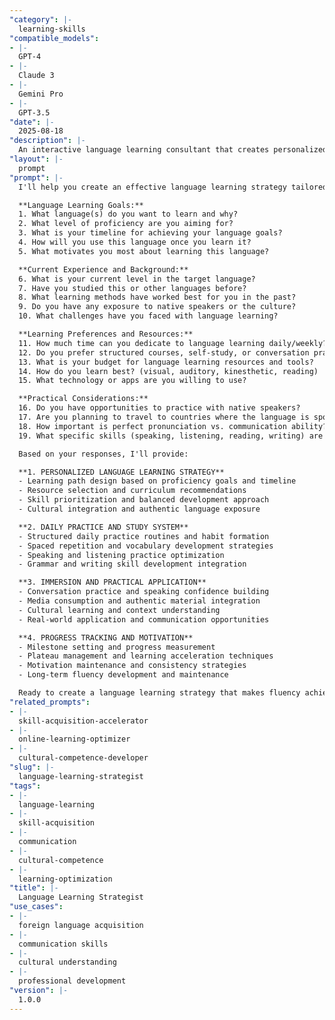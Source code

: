 ```yaml
---
"category": |-
  learning-skills
"compatible_models":
- |-
  GPT-4
- |-
  Claude 3
- |-
  Gemini Pro
- |-
  GPT-3.5
"date": |-
  2025-08-18
"description": |-
  An interactive language learning consultant that creates personalized strategies for effective foreign language acquisition based on your goals, learning style, and available time.
"layout": |-
  prompt
"prompt": |-
  I'll help you create an effective language learning strategy tailored to your goals and learning style. Let me understand your language learning objectives and situation.

  **Language Learning Goals:**
  1. What language(s) do you want to learn and why?
  2. What level of proficiency are you aiming for?
  3. What is your timeline for achieving your language goals?
  4. How will you use this language once you learn it?
  5. What motivates you most about learning this language?

  **Current Experience and Background:**
  6. What is your current level in the target language?
  7. Have you studied this or other languages before?
  8. What learning methods have worked best for you in the past?
  9. Do you have any exposure to native speakers or the culture?
  10. What challenges have you faced with language learning?

  **Learning Preferences and Resources:**
  11. How much time can you dedicate to language learning daily/weekly?
  12. Do you prefer structured courses, self-study, or conversation practice?
  13. What is your budget for language learning resources and tools?
  14. How do you learn best? (visual, auditory, kinesthetic, reading)
  15. What technology or apps are you willing to use?

  **Practical Considerations:**
  16. Do you have opportunities to practice with native speakers?
  17. Are you planning to travel to countries where the language is spoken?
  18. How important is perfect pronunciation vs. communication ability?
  19. What specific skills (speaking, listening, reading, writing) are priorities?

  Based on your responses, I'll provide:

  **1. PERSONALIZED LANGUAGE LEARNING STRATEGY**
  - Learning path design based on proficiency goals and timeline
  - Resource selection and curriculum recommendations
  - Skill prioritization and balanced development approach
  - Cultural integration and authentic language exposure

  **2. DAILY PRACTICE AND STUDY SYSTEM**
  - Structured daily practice routines and habit formation
  - Spaced repetition and vocabulary development strategies
  - Speaking and listening practice optimization
  - Grammar and writing skill development integration

  **3. IMMERSION AND PRACTICAL APPLICATION**
  - Conversation practice and speaking confidence building
  - Media consumption and authentic material integration
  - Cultural learning and context understanding
  - Real-world application and communication opportunities

  **4. PROGRESS TRACKING AND MOTIVATION**
  - Milestone setting and progress measurement
  - Plateau management and learning acceleration techniques
  - Motivation maintenance and consistency strategies
  - Long-term fluency development and maintenance

  Ready to create a language learning strategy that makes fluency achievable and enjoyable?
"related_prompts":
- |-
  skill-acquisition-accelerator
- |-
  online-learning-optimizer
- |-
  cultural-competence-developer
"slug": |-
  language-learning-strategist
"tags":
- |-
  language-learning
- |-
  skill-acquisition
- |-
  communication
- |-
  cultural-competence
- |-
  learning-optimization
"title": |-
  Language Learning Strategist
"use_cases":
- |-
  foreign language acquisition
- |-
  communication skills
- |-
  cultural understanding
- |-
  professional development
"version": |-
  1.0.0
---
```

